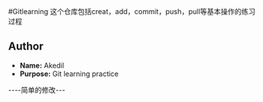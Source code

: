 #Gitlearning
这个仓库包括creat，add，commit，push，pull等基本操作的练习过程
## Author
- **Name:** Akedil
- **Purpose:** Git learning practice

----简单的修改---